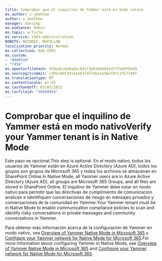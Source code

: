 ```yaml
---
title: Comprobar que el inquilino de Yammer está en modo nativo
ms.author: v-jmathew
author: v-jmathew
manager: dansimp
ms.audience: Admin
ms.topic: article
ms.service: o365-administration
ROBOTS: NOINDEX, NOFOLLOW
localization_priority: Normal
ms.collection: Adm_O365
ms.custom:
- "9000549"
- "7456"
ms.openlocfilehash: 97deabc8abadac8d2f3e93de0b4a3f7feb0fb4d9
ms.sourcegitcommit: c202c0df2d141e63f4f7eb13a56efbfc2f57348f
ms.translationtype: MT
ms.contentlocale: es-ES
ms.lasthandoff: 03/05/2021
ms.locfileid: "50509954"
---
```

# <a name="verify-your-yammer-tenant-is-in-native-mode"></a><span data-ttu-id="6008f-102">Comprobar que el inquilino de Yammer está en modo nativo</span><span class="sxs-lookup"><span data-stu-id="6008f-102">Verify your Yammer tenant is in Native Mode</span></span>

<span data-ttu-id="6008f-103">Este paso es opcional.</span><span class="sxs-lookup"><span data-stu-id="6008f-103">This step is optional.</span></span> <span data-ttu-id="6008f-104">En el modo nativo, todos los usuarios de Yammer están en Azure Active Directory (Azure AD), todos los grupos son grupos de Microsoft 365 y todos los archivos se almacenan en SharePoint Online.</span><span class="sxs-lookup"><span data-stu-id="6008f-104">In Native Mode, all Yammer users are in Azure Active Directory (Azure AD), all groups are Microsoft 365 Groups, and all files are stored in SharePoint Online.</span></span> <span data-ttu-id="6008f-105">El inquilino de Yammer debe estar en modo nativo para permitir que las directivas de cumplimiento de comunicación analicen e identifiquen conversaciones de riesgo en mensajes privados y conversaciones de la comunidad en Yammer.</span><span class="sxs-lookup"><span data-stu-id="6008f-105">Your Yammer tenant must be in Native Mode to enable communication compliance policies to scan and identify risky conversations in private messages and community conversations in Yammer.</span></span>  
  
<span data-ttu-id="6008f-106">Para obtener más información acerca de la configuración de Yammer en modo nativo, vea [Overview of Yammer Native Mode in Microsoft 365](https://go.microsoft.com/fwlink/?linkid=2129829) y [Configure your Yammer network for Native Mode for Microsoft 365](https://go.microsoft.com/fwlink/?linkid=2129772).</span><span class="sxs-lookup"><span data-stu-id="6008f-106">For more information about configuring Yammer in Native Mode, see [Overview of Yammer Native Mode in Microsoft 365](https://go.microsoft.com/fwlink/?linkid=2129829) and [Configure your Yammer network for Native Mode for Microsoft 365](https://go.microsoft.com/fwlink/?linkid=2129772).</span></span>
